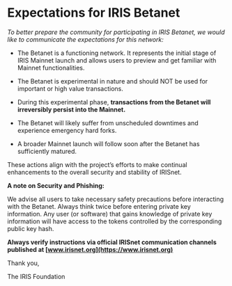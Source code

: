 # Expectations for IRIS Betanet

_To better prepare the community for participating in IRIS Betanet, we would like to communicate the expectations for this network:_

+ The Betanet is a functioning network. It represents the initial stage of IRIS Mainnet launch and allows users to preview and get familiar with Mainnet functionalities.

+ The Betanet is experimental in nature and should NOT be used for important or high value transactions.

+ During this experimental phase, __transactions from the Betanet will irreversibly persist into the Mainnet.__

+ The Betanet will likely suffer from unscheduled downtimes and experience emergency hard forks.

+ A broader Mainnet launch will follow soon after the Betanet has sufficiently matured.

These actions align with the project’s efforts to make continual enhancements to the overall security and stability of IRISnet.

__A note on Security and Phishing:__

We advise all users to take necessary safety precautions before interacting with the Betanet.  Always think twice before entering private key information.  Any user (or software) that gains knowledge of private key information will have access to the tokens controlled by the corresponding public key hash.

__Always verify instructions via official IRISnet communication channels published at [www.irisnet.org](https://www.irisnet.org)__


Thank you,

The IRIS Foundation


